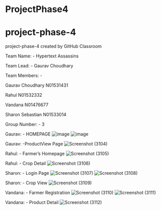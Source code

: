 # ProjectPhase4
# project-phase-4
project-phase-4 created by GitHub Classroom


Team Name: - Hypertext Assassins

Team Lead: - Gaurav Choudhary

Team Members: -

Gaurav Choudhary	N01531431

Rahul	N01532332

Vandana	N01476677

Sharon Sebastian	N01533014

Group Number: - 3

Gaurav: - HOMEPAGE
![image](https://user-images.githubusercontent.com/32640118/180910973-3a7aaef0-51ae-4700-81af-2e0ad6aa98d3.png)
![image](https://user-images.githubusercontent.com/32640118/180910987-b5a5951c-ea20-4782-8ef9-6832801c5649.png)

Gaurav: -ProductView Page
![Screenshot (3104)](https://user-images.githubusercontent.com/32640118/183808983-a9d141bb-350c-4f52-b637-d0ba42d38f4a.png)

Rahul: - Farmer’s Homepage
![Screenshot (3105)](https://user-images.githubusercontent.com/32640118/183809167-1ad8c8e4-abaa-4ac7-a745-ac7031fa5a8e.png)

Rahul: - Crop Detail
![Screenshot (3106)](https://user-images.githubusercontent.com/32640118/183809280-8da9a756-4d7c-448c-9661-8b9e17a83e52.png)


Sharon: - Login Page
![Screenshot (3107)](https://user-images.githubusercontent.com/32640118/183809458-be3d315b-4439-4c2d-8592-f4b521defa4d.png)
![Screenshot (3108)](https://user-images.githubusercontent.com/32640118/183809473-446fb807-8c44-4dd0-adc3-61c3ca39318f.png)

Sharon: - Crop View
![Screenshot (3109)](https://user-images.githubusercontent.com/32640118/183809553-663fcf8e-182c-4698-95e7-d24231ee0408.png)


Vandana: - Farmer Registration
![Screenshot (3110)](https://user-images.githubusercontent.com/32640118/183809693-2d80cad1-1b6f-4634-8359-de7a811bd000.png)
![Screenshot (3111)](https://user-images.githubusercontent.com/32640118/183809717-60b9a850-404b-470b-8a7e-9e5f566f9117.png)

Vandana: - Product Detail
![Screenshot (3112)](https://user-images.githubusercontent.com/32640118/183809815-dc9305f9-9d7e-40f0-b869-19935f551464.png)
